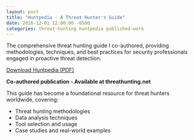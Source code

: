 ```yaml
---
layout: post
title: "Huntpedia - A Threat Hunter's Guide"
date: 2016-12-01 12:00:00 -0500
categories: threat-hunting huntpedia published-work
---
```


The comprehensive threat hunting guide I co-authored, providing methodologies, techniques, and best practices for security professionals engaged in proactive threat detection.

[Download Huntpedia (PDF)](/assets/pdfs/huntpedia.pdf)

**Co-authored publication - Available at threathunting.net**

This guide has become a foundational resource for threat hunters worldwide, covering:
- Threat hunting methodologies
- Data analysis techniques  
- Tool selection and usage
- Case studies and real-world examples